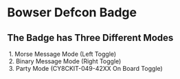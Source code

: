 # Bowser Defcon Badge

## The Badge has Three Different Modes  
  1. Morse Message Mode (Left Toggle)  
  2. Binary Message Mode (Right Toggle)  
  3. Party Mode (CY8CKIT-049-42XX On Board Toggle)  
